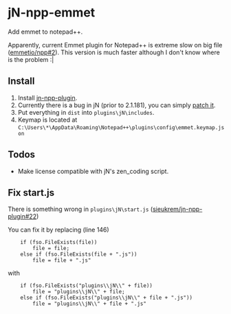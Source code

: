 jN-npp-emmet
============
Add emmet to notepad++.

Apparently, current Emmet plugin for Notepad++ is extreme slow on big file ([emmetio/npp#2](https://github.com/emmetio/npp/issues/2)). This version is much faster although I don't know where is the problem :|

Install
-------
1. Install [jn-npp-plugin](https://github.com/sieukrem/jn-npp-plugin).
2. Currently there is a bug in jN (prior to 2.1.181), you can simply [patch it](#fix-startjs).
3. Put everything in `dist` into `plugins\jN\includes`.
4. Keymap is located at `C:\Users\*\AppData\Roaming\Notepad++\plugins\config\emmet.keymap.json`

Todos
-----
* Make license compatible with jN's zen_coding script.

Fix start.js
------------
There is something wrong in `plugins\jN\start.js` ([sieukrem/jn-npp-plugin#22](https://github.com/sieukrem/jn-npp-plugin/issues/22))

You can fix it by replacing (line 146)
```
	if (fso.FileExists(file))
		file = file;
	else if (fso.FileExists(file + ".js"))
		file = file + ".js"
```
with
```
	if (fso.FileExists("plugins\\jN\\" + file))
		file = "plugins\\jN\\" + file;
	else if (fso.FileExists("plugins\\jN\\" + file + ".js"))
		file = "plugins\\jN\\" + file + ".js"
```
